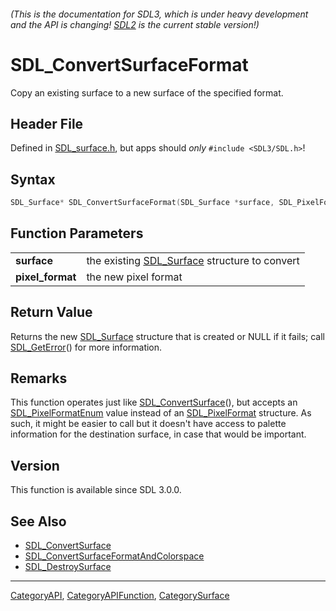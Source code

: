 ###### (This is the documentation for SDL3, which is under heavy development and the API is changing! [SDL2](https://wiki.libsdl.org/SDL2/) is the current stable version!)
# SDL_ConvertSurfaceFormat

Copy an existing surface to a new surface of the specified format.

## Header File

Defined in [SDL_surface.h](https://github.com/libsdl-org/SDL/blob/main/include/SDL3/SDL_surface.h), but apps should _only_ `#include <SDL3/SDL.h>`!

## Syntax

```c
SDL_Surface* SDL_ConvertSurfaceFormat(SDL_Surface *surface, SDL_PixelFormatEnum pixel_format);

```

## Function Parameters

|                      |                                                              |
| -------------------- | ------------------------------------------------------------ |
| **surface**          | the existing [SDL_Surface](SDL_Surface) structure to convert |
| **pixel_format**     | the new pixel format                                         |

## Return Value

Returns the new [SDL_Surface](SDL_Surface) structure that is created or
NULL if it fails; call [SDL_GetError](SDL_GetError)() for more information.

## Remarks

This function operates just like
[SDL_ConvertSurface](SDL_ConvertSurface)(), but accepts an
[SDL_PixelFormatEnum](SDL_PixelFormatEnum) value instead of an
[SDL_PixelFormat](SDL_PixelFormat) structure. As such, it might be easier
to call but it doesn't have access to palette information for the
destination surface, in case that would be important.

## Version

This function is available since SDL 3.0.0.

## See Also

* [SDL_ConvertSurface](SDL_ConvertSurface)
* [SDL_ConvertSurfaceFormatAndColorspace](SDL_ConvertSurfaceFormatAndColorspace)
* [SDL_DestroySurface](SDL_DestroySurface)

----
[CategoryAPI](CategoryAPI), [CategoryAPIFunction](CategoryAPIFunction), [CategorySurface](CategorySurface)


